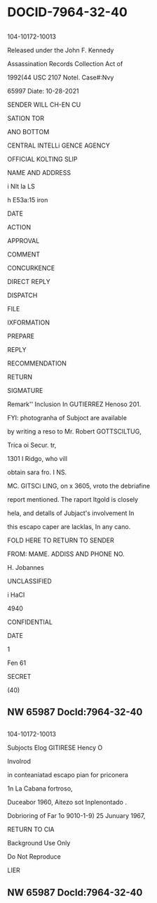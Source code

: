# DOCID-7964-32-40

##
104-10172-10013

Released under the John F. Kennedy

Assassination Records Collection Act of

1992(44 USC 2107 Notel. Case#:Nvy

65997 Diate: 10-28-2021

SENDER WILL CH-EN CU

SATION TOR

ANO BOTTOM

CENTRAL INTELLi GENCE AGENCY

OFFICIAL KOLTING SLIP

NAME AND ADDRESS

i NIt Ia LS

h E53a:15 iron

DATE

ACTION

APPROVAL

COMMENT

CONCURKENCE

DIRECT REPLY

DISPATCH

FILE

IXFORMATION

PREPARE

REPLY

RECOMMENDATION

RETURN

SIGMATURE

Remark'' Inclusion In GUTIERREZ Henoso 201.

FYI: photogranha of Subjoct are available

by writing a reso to Mr. Robert GOTTSCILTUG,

Trica oi Secur. tr,

1301 I Ridgo, who vill

obtain sara fro. I NS.

MC. GITSCi LING, on x 3605, vroto the debriafine

report mentioned. The raport Itgold is closely

hela, and detalls of Jubjact's involvement In

this escapo caper are lacklas, In any cano.

FOLD HERE TO RETURN TO SENDER

FROM: MAME. ADDISS AND PHONE NO.

H. Jobannes

UNCLASSIFIED

i HaCI

4940

CONFIDENTIAL

DATE

1

Fen 61

SECRET

(40)

NW 65987 Docld:7964-32-40
---

##
104-10172-10013

Subjocts Elog GITIRESE Hency O

Involrod

in conteaniatad escapo pian for priconera

1n La Cabana fortroso,

Duceabor 1960, Aitezo sot Inplenontado .

Dobrioring of Far 1o 9010-1-9) 25 Junuary 1967,

RETURN TO CIA

Background Use Only

Do Not Reproduce

LIER

NW 65987 Docld:7964-32-40
---

